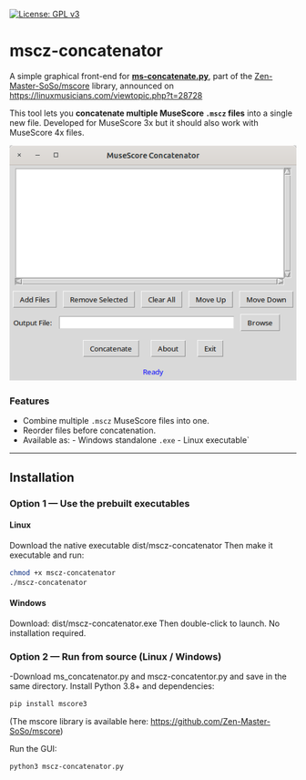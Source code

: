 [![License: GPL v3](https://img.shields.io/badge/License-GPL%20v3-blue.svg)](https://www.gnu.org/licenses/gpl-3.0.en.html)

# mscz-concatenator

A simple graphical front-end for [**ms-concatenate.py**](https://github.com/Zen-Master-SoSo/mscore/blob/master/scripts/ms_concatenate.py), part of the [Zen-Master-SoSo/mscore](https://github.com/Zen-Master-SoSo/mscore) library, announced on https://linuxmusicians.com/viewtopic.php?t=28728

This tool lets you **concatenate multiple MuseScore `.mscz` files** into a single new file. Developed for MuseScore 3x but it should also work with MuseScore 4x files.


![screenshot](screenshot.png)

### Features 
- Combine multiple `.mscz` MuseScore files into one.
- Reorder files before concatenation.
- Available as: - Windows standalone `.exe`
                - Linux executable`
---

## Installation

### Option 1 — Use the prebuilt executables

#### **Linux**
Download the native executable dist/mscz-concatenator
Then make it executable and run:
```bash
chmod +x mscz-concatenator
./mscz-concatenator
````

#### **Windows**
Download: dist/mscz-concatenator.exe
Then double-click to launch. No installation required.

### Option 2 — Run from source (Linux / Windows)

-Download ms_concatenator.py and mscz-concatentor.py and save in the same directory.
Install Python 3.8+ and dependencies:
```bash
pip install mscore3
````
(The mscore library is available here: https://github.com/Zen-Master-SoSo/mscore)

Run the GUI:
```bash
python3 mscz-concatenator.py
````


